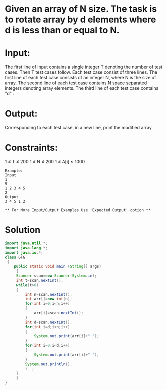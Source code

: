 # Given an array of N size. The task is to rotate array by d elements where d is less than or equal to N.

# Input:
The first line of input contains a single integer T denoting the number of test cases. 
Then T test cases follow. Each test case consist of three lines. The first line of each test case consists of an integer N, where N is the size of array.
The second line of each test case contains N space separated integers denoting array elements. The third line of each test case contains "d" .

# Output:
Corresponding to each test case, in a new line, print the modified array.

# Constraints:
1 ≤ T ≤ 200
1 ≤ N ≤ 200
1 ≤ A[i] ≤ 1000
```
Example:
Input
1
5
1 2 3 4 5
2
Output
3 4 5 1 2

** For More Input/Output Examples Use 'Expected Output' option **
```
# Solution
``` java
import java.util.*;
import java.lang.*;
import java.io.*;
class GFG
 {
	public static void main (String[] args)
	 {
	 Scanner scan=new Scanner(System.in);
	 int t=scan.nextInt();
	 while(t>0)
	 {
	     int n=scan.nextInt();
	     int arr[]=new int[n];
	     for(int i=0;i<n;i++)
	     {
	         arr[i]=scan.nextInt();
	     }
	     int d=scan.nextInt();
	     for(int i=d;i<n;i++)
	     {
	         System.out.print(arr[i]+" ");
	     }
	     for(int i=0;i<d;i++)
	     {
	         System.out.print(arr[i]+" ");
	     }
	     System.out.println();
	     t--;
	 }
	 }
}
```

